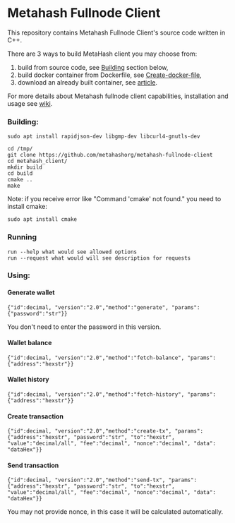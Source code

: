 # Metahash Fullnode Client
This repository contains Metahash Fullnode Client's source code written in C++.

There are 3 ways to build MetaHash client you may choose from:
1) build from source code, see [Building](https://github.com/metahashorg/metahash-fullnode-client#building) section below,
2) build docker container from Dockerfile, see [Create-docker-file](https://github.com/metahashorg/metahash-fullnode-client/wiki/Create-docker-file),
3) download an already built container, see [article](https://github.com/metahashorg/metahash-fullnode-client/wiki/Installation).

For more details about Metahash fullnode client capabilities, installation and usage see [wiki](https://github.com/metahashorg/metahash-fullnode-client/wiki).

### Building:
```shell
sudo apt install rapidjson-dev libgmp-dev libcurl4-gnutls-dev

cd /tmp/
git clone https://github.com/metahashorg/metahash-fullnode-client
cd metahash_client/
mkdir build
cd build
cmake ..
make
```
Note: if you receive error like "Command 'cmake' not found." you need to install cmake:
```shell
sudo apt install cmake
```

### Running
```
run --help what would see allowed options
run --request what would will see description for requests
```

### Using:

#### Generate wallet 
```
{"id":decimal, "version":"2.0","method":"generate", "params":{"password":"str"}}
```
You don't need to enter the password in this version. 

#### Wallet balance
```
{"id":decimal, "version":"2.0","method":"fetch-balance", "params":{"address":"hexstr"}}
```

#### Wallet history
```
{"id":decimal, "version":"2.0","method":"fetch-history", "params":{"address":"hexstr"}}
```

#### Create transaction 
```
{"id":decimal, "version":"2.0","method":"create-tx", "params":{"address":"hexstr", "password":"str", "to":"hexstr", "value":"decimal/all", "fee":"decimal", "nonce":"decimal", "data": "dataHex"}}
```

#### Send transaction 
```
{"id":decimal, "version":"2.0","method":"send-tx", "params":{"address":"hexstr", "password":"str", "to":"hexstr", "value":"decimal/all", "fee":"decimal", "nonce":"decimal", "data": "dataHex"}}
```
You may not provide nonce, in this case it will be calculated automatically.

